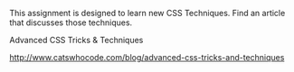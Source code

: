 This assignment is designed to learn  new CSS Techniques.
Find an article that discusses those techniques.

Advanced CSS Tricks & Techniques

http://www.catswhocode.com/blog/advanced-css-tricks-and-techniques 
